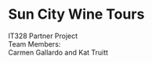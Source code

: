 # Sun City Wine Tours
IT328 Partner Project<br>
Team Members:<br>
Carmen Gallardo and Kat Truitt



